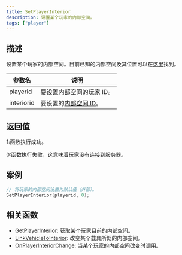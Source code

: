 ```yaml
---
title: SetPlayerInterior
description: 设置某个玩家的内部空间。
tags: ["player"]
---
```


## 描述

设置某个玩家的内部空间。目前已知的内部空间及其位置可以在[这里](../resources/interiorids)找到。

| 参数名     | 说明                                              |
| ---------- | ------------------------------------------------- |
| playerid   | 要设置内部空间的玩家 ID。                         |
| interiorid | 要设置的[内部空间 ID](../resources/interiorids)。 |

## 返回值

1:函数执行成功。

0:函数执行失败，这意味着玩家没有连接到服务器。

## 案例

```c
// 将玩家的内部空间设置为默认值（外部）。
SetPlayerInterior(playerid, 0);
```

## 相关函数

- [GetPlayerInterior](GetPlayerInterior): 获取某个玩家目前的内部空间。
- [LinkVehicleToInterior](LinkVehicleToInterior): 改变某个载具所处的内部空间。
- [OnPlayerInteriorChange](../callbacks/OnPlayerInteriorChange): 当某个玩家的内部空间改变时调用。
